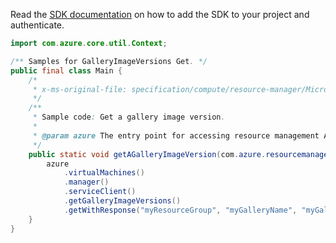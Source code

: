 Read the [SDK documentation](https://github.com/Azure/azure-sdk-for-java/blob/azure-resourcemanager_2.11.0/sdk/resourcemanager/azure-resourcemanager/README.md) on how to add the SDK to your project and authenticate.

```java
import com.azure.core.util.Context;

/** Samples for GalleryImageVersions Get. */
public final class Main {
    /*
     * x-ms-original-file: specification/compute/resource-manager/Microsoft.Compute/stable/2021-07-01/examples/gallery/GetAGalleryImageVersion.json
     */
    /**
     * Sample code: Get a gallery image version.
     *
     * @param azure The entry point for accessing resource management APIs in Azure.
     */
    public static void getAGalleryImageVersion(com.azure.resourcemanager.AzureResourceManager azure) {
        azure
            .virtualMachines()
            .manager()
            .serviceClient()
            .getGalleryImageVersions()
            .getWithResponse("myResourceGroup", "myGalleryName", "myGalleryImageName", "1.0.0", null, Context.NONE);
    }
}
```
